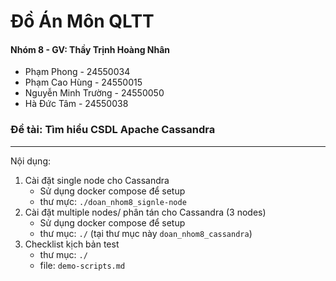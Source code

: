 # Đồ Án Môn QLTT

#### Nhóm 8 - GV: Thầy Trịnh Hoàng Nhân
- Phạm Phong - 24550034
- Phạm Cao Hùng - 24550015
- Nguyễn Minh Trường - 24550050
- Hà Đức Tâm - 24550038

### Đề tài: Tìm hiểu CSDL Apache Cassandra

---
Nội dụng:

1. Cài đặt single node cho Cassandra
    - Sử dụng docker compose để setup
    - thư mực: `./doan_nhom8_signle-node`
2. Cài đặt multiple nodes/ phân tán cho Cassandra (3 nodes)
    - Sử dụng docker compose để setup
    - thư mục: `./` (tại thư mục này `doan_nhom8_cassandra`)
3. Checklist kịch bản test
    - thư mục: `./`
    - file: `demo-scripts.md`